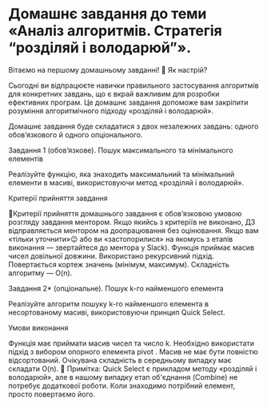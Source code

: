 # Домашнє завдання до теми «Аналіз алгоритмів. Стратегія “розділяй і володарюй”».



Вітаємо на першому домашньому завданні! 🙂 Як настрiй?

Сьогодні ви відпрацюєте навички правильного застосування алгоритмів для конкретних завдань, що є вкрай важливим для розробки ефективних програм. Це домашнє завдання допоможе вам закріпити розуміння алгоритмічного підходу «розділяй і володарюй».

Домашнє завдання буде складатися з двох незалежних завдань: одного обов’язкового й одного опціонального.





Завдання 1 (обов’язкове). Пошук максимального та мінімального елементів



Реалізуйте функцію, яка знаходить максимальний та мінімальний елементи в масиві, використовуючи метод «розділяй і володарюй».



Критерії прийняття завдання

 📌Критерії прийняття домашнього завдання є обов’язковою умовою розгляду завдання ментором. Якщо якийсь з критеріїв не виконано, ДЗ відправляється ментором на доопрацювання без оцінювання. Якщо вам «тільки уточнити»😉 або ви «застопорилися» на якомусь з етапів виконання — звертайтеся до ментора у Slack).
Функція приймає масив чисел довільної довжини.
Використано рекурсивний підхід.
Повертається кортеж значень (мінімум, максимум).
Складність алгоритму — O(n).


Завдання 2* (опціональне). Пошук k-го найменшого елемента



Реалізуйте алгоритм пошуку k-го найменшого елемента в несортованому масиві, використовуючи принцип Quick Select.



Умови виконання

Функція має приймати масив чисел та число k.
Необхідно використати підхід з вибором опорного елемента pivot .
Масив не має бути повністю відсортований.
Очікувана складність в середньому випадку має складати O(n).
📌 Примітка: Quick Select є прикладом методу «розділяй і володарюй», але в нашому випадку етап об'єднання (Combine) не потребує додаткової роботи. Коли знаходимо потрібний елемент, просто повертаємо його.






